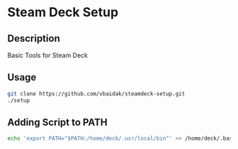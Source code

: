 # Steam Deck Setup

## Description
Basic Tools for Steam Deck

## Usage

```bash
git clone https://github.com/vbaidak/steamdeck-setup.git
./setup
```

## Adding Script to PATH

```bash
echo 'export PATH="$PATH:/home/deck/.usr/local/bin"' >> /home/deck/.bash_profile
```
